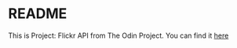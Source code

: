 # README

This is Project: Flickr API from The Odin Project. You can find it [here](https://www.theodinproject.com/paths/full-stack-ruby-on-rails/courses/ruby-on-rails/lessons/flickr-api)
